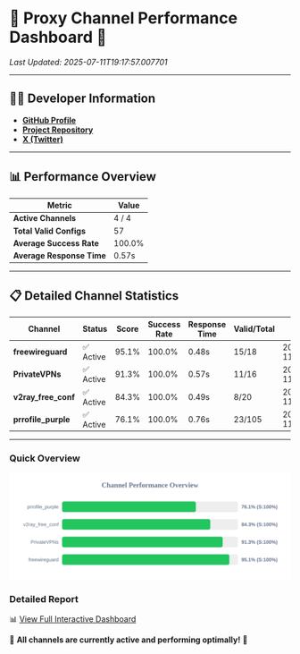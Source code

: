 # 🌟 Proxy Channel Performance Dashboard 🌟

_Last Updated: 2025-07-11T19:17:57.007701_

---

## 👩‍💻 Developer Information

- **[GitHub Profile](https://github.com/4n0nymou3)**  
- **[Project Repository](https://github.com/4n0nymou3/multi-proxy-config-fetcher)**  
- **[X (Twitter)](https://x.com/4n0nymou3)**  

---

## 📊 Performance Overview

| Metric                | Value       |
|-----------------------|-------------|
| **Active Channels**   | 4 / 4       |
| **Total Valid Configs** | 57          |
| **Average Success Rate** | 100.0%      |
| **Average Response Time** | 0.57s       |

---

## 📋 Detailed Channel Statistics

| Channel          | Status     | Score  | Success Rate | Response Time | Valid/Total | Last Success               |
|------------------|------------|--------|--------------|---------------|-------------|----------------------------|
| **freewireguard**  | ✅ Active  | 95.1%  | 100.0% | 0.48s         | 15/18       | 2025-07-11T19:17:57.005940 |
| **PrivateVPNs**  | ✅ Active  | 91.3%  | 100.0% | 0.57s         | 11/16       | 2025-07-11T19:17:56.499818 |
| **v2ray_free_conf**  | ✅ Active  | 84.3%  | 100.0% | 0.49s         | 8/20       | 2025-07-11T19:17:55.891869 |
| **prrofile_purple**  | ✅ Active  | 76.1%  | 100.0% | 0.76s         | 23/105       | 2025-07-11T19:17:55.337411 |

---

### Quick Overview
<div align="center">
  <a href="https://raw.githubusercontent.com/nullluser/NullRepo/refs/heads/main/assets/channel_stats_chart.svg">
    <img src="https://raw.githubusercontent.com/nullluser/NullRepo/refs/heads/main/assets/channel_stats_chart.svg" alt="Source Performance Statistics" width="800">
  </a>
</div>

### Detailed Report
📊 [View Full Interactive Dashboard](https://htmlpreview.github.io/?https://github.com/nullluser/NullRepo/blob/main/assets/performance_report.html)

🎉 **All channels are currently active and performing optimally!** 🎉
